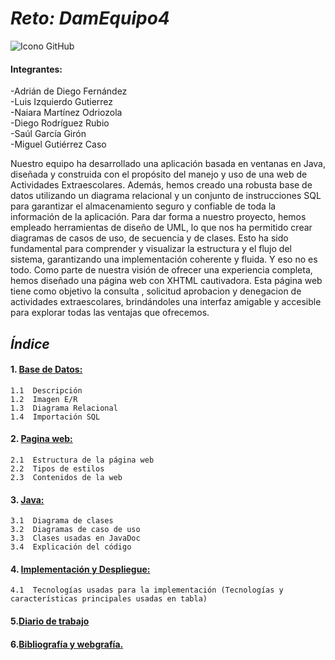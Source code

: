 # ***Reto: DamEquipo4***  


[](https://tasks.office.com/educantabria.es/es-es/home/planner/#/plantaskboard?groupid=3fbb2604-a253-49a6-9c33-c0a1afe976e4&planid=0ww7mkzmjkot0iieuxxuqpyah7gg)
![Icono GitHub](https://github.githubassets.com/images/modules/logos_page/GitHub-Mark.png)
#### Integrantes:
-Adrián de Diego Fernández      
-Luis Izquierdo Gutierrez     
-Naiara Martínez Odriozola   
-Diego Rodríguez Rubio     
-Saúl García Girón    
-Miguel Gutiérrez Caso 



Nuestro equipo ha desarrollado una aplicación basada en ventanas en Java, diseñada y construida con el propósito del manejo y uso de una web de Actividades Extraescolares. Además, hemos creado una robusta base de datos utilizando un diagrama relacional y un conjunto de instrucciones SQL para garantizar el almacenamiento seguro y confiable de toda la información de la aplicación. Para dar forma a nuestro proyecto, hemos empleado herramientas de diseño de UML, lo que nos ha permitido crear diagramas de casos de uso, de secuencia y de clases. Esto ha sido fundamental para comprender y visualizar la estructura y el flujo del sistema, garantizando una implementación coherente y fluida. Y eso no es todo. Como parte de nuestra visión de ofrecer una experiencia completa, hemos diseñado una página web con XHTML cautivadora. Esta página web tiene como objetivo la consulta , solicitud aprobacion y denegacion de actividades extraescolares, brindándoles una interfaz amigable y accesible para explorar todas las ventajas que ofrecemos.


## ***Índice***
#### 1. [Base de Datos:](Bases.md)
    1.1  Descripción
    1.2  Imagen E/R          
    1.3  Diagrama Relacional      
    1.4  Importación SQL        
#### 2. [Pagina web:](web.md)        
    2.1  Estructura de la página web   
    2.2  Tipos de estilos  
    2.3  Contenidos de la web  
#### 3. [Java:](Java.md)  
    3.1  Diagrama de clases  
    3.2  Diagramas de caso de uso
    3.3  Clases usadas en JavaDoc  
    3.4  Explicación del código  
#### 4. [Implementación y Despliegue:](Sistemas.md)  
    4.1  Tecnologías usadas para la implementación (Tecnologías y características principales usadas en tabla)
#### 5.[Diario de trabajo](Diario.md)    
#### 6.[Bibliografía y webgrafía.](Bibliografia.md)



